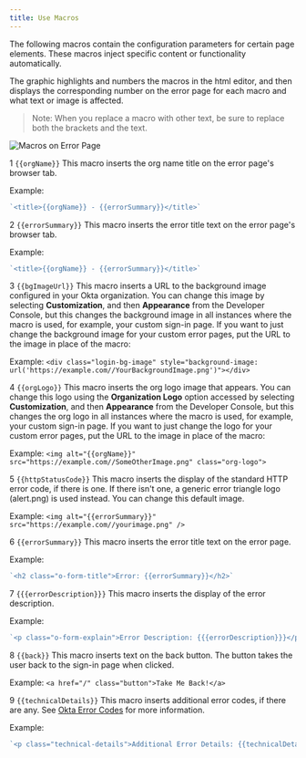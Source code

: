 ```yaml
---
title: Use Macros
---
```

The following macros contain the configuration parameters for certain page elements. These macros inject specific content or functionality automatically.

The graphic highlights and numbers the macros in the html editor, and then displays the corresponding number on the error page for each macro and what text or image is affected.

> Note: When you replace a macro with other text, be sure to replace both the brackets and the text.

![Macros on Error Page](/img/custErrorPage.png "Macros on Error Page")

1 <span v-pre>`{{orgName}}`</span> 
This macro inserts the org name title on the error page's browser tab.

Example:
```javascript
`<title>{{orgName}} - {{errorSummary}}</title>`
```

2 <span v-pre>`{{errorSummary}}`</span>
This macro inserts the error title text on the error page's browser tab.

Example:
```javascript
`<title>{{orgName}} - {{errorSummary}}</title>`
```
3 <span v-pre>`{{bgImageUrl}}`</span>
This macro inserts a URL to the background image configured in your Okta organization. You can change this image by selecting **Customization**, and then **Appearance** from the Developer Console, but this changes the background image in all instances where the macro is used, for example, your custom sign-in page. If you want to just change the background image for your custom error pages, put the URL to the image in place of the macro:

Example:
`<div class="login-bg-image" style="background-image: url('https://example.com//YourBackgroundImage.png')"></div>`

4 <span v-pre>`{{orgLogo}}`</span>
This macro inserts the org logo image that appears. You can change this logo using the **Organization Logo** option accessed by selecting **Customization**, and then **Appearance** from the Developer Console, but this changes the org logo in all instances where the macro is used, for example, your custom sign-in page. If you want to just change the logo for your custom error pages, put the URL to the image in place of the macro:

Example:
`<img alt="{{orgName}}" src="https://example.com//SomeOtherImage.png" class="org-logo">`

5 <span v-pre>`{{httpStatusCode}}`</span>
This macro inserts the display of the standard HTTP error code, if there is one. If there isn't one, a generic error triangle logo (alert.png) is used instead. You can change this default image.

Example:
`<img alt="{{errorSummary}}" src="https://example.com//yourimage.png" />`

6 <span v-pre>`{{errorSummary}}`</span>
This macro inserts the error title text on the error page.

Example:
```javascript
`<h2 class="o-form-title">Error: {{errorSummary}}</h2>`
```
7 <span v-pre>`{{{errorDescription}}}`</span>
This macro inserts the display of the error description.

Example:
```javascript
`<p class="o-form-explain">Error Description: {{{errorDescription}}}</p>`
```

8 <span v-pre>`{{back}}`</span>
This macro inserts text on the back button. The button takes the user back to the sign-in page when clicked. 

Example:
 `<a href="/" class="button">Take Me Back!</a>`
 
9 <span v-pre>`{{technicalDetails}}`</span>
This macro inserts additional error codes, if there are any. See [Okta Error Codes](reference/error_codes/) for more information.

Example:
```javascript
`<p class="technical-details">Additional Error Details: {{technicalDetails}}</p>`
```

<NextSectionLink/>